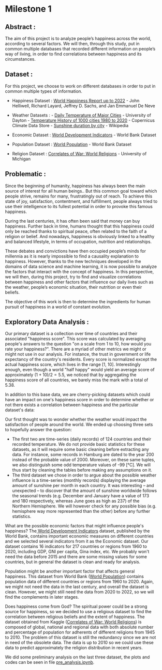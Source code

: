 # Milestone 1 

## Abstract :

The aim of this project is to analyze people’s happiness across the world, according to several factors. We will then, through this study, put in common multiple databases that recorded different information on people’s way of living, in order to find correlations between happiness and its circumstances.

## Dataset :

For this project, we choose to work on different databases in order to put in common multiple types of information. 

- Happiness Dataset : [World Happiness Report up to 2022](https://www.kaggle.com/datasets/mathurinache/world-happiness-report) - John Helliwell, Richard Layard, Jeffrey D. Sachs, and Jan Emmanuel De Neve

- Weather Datasets :
      - [Daily Temperature of Major Cities](https://www.kaggle.com/datasets/sudalairajkumar/daily-temperature-of-major-cities) - University of Dayton
      - [Temperature History of 1000 cities 1980 to 2020](https://www.kaggle.com/datasets/hansukyang/temperature-history-of-1000-cities-1980-to-2020) - Copernicus Climate Data Store
      - [Sunshine duration by city](https://www.kaggle.com/datasets/prasertk/sunshine-duration-by-city) - Wikipedia

- Economic Dataset : [World Development Indicators](https://databank.worldbank.org/source/world-development-indicators/preview/on) - World Bank Dataset
- Population Dataset : [World Population](https://data.worldbank.org/indicator/SP.POP.TOTL) - World Bank Dataset
- Religion Dataset : [Correlates of War: World Religions](https://www.kaggle.com/datasets/umichigan/world-religions) - University of Michigan

## Problematic :

Since the beginning of humanity, happiness has always been the main source of interest for all human beings.. But this common goal toward which people strive, remains for many, frustratingly out of reach. To achieve this state of joy, satisfaction, contentment, and fulfillment, people always tried to use their intelligence to its fullest potential in order to provoke this famous happiness.

During the last centuries, it has often been said that money can buy happiness. Further back in time, humans thought that this happiness could only be reached thanks to spiritual peace, often related to the faith of a religion or belief. And nowadays, happiness is obviously linked to a healthy and balanced lifestyle, in terms of occupation, nutrition and relationships. 

These debates and convictions have then occupied people’s minds for millennia as it is nearly impossible to find a causality explanation to happiness. However, thanks to the new techniques developed in the domains of data science and machine learning, it is now possible to analyze the factors that interact with the concept of happiness. In this perspective, we will then, during this project, try to find and visualize correlations between happiness and other factors that influence our daily lives such as the weather, people’s economic situation, their nutrition or even their beliefs. 

The objective of this work is then to determine the ingredients for human pursuit of happiness in a world of constant evolution. 

## Exploratory Data Analysis :

Our primary dataset is a collection over time of countries and their associated "happiness score". This score was calculated by averaging people's answers to the question "on a scale from 1 to 10, how would you rate your happiness?". There are a myriad of other metrics we might or might not use in our analysis. For instance, the trust in government or life expectancy of the country's residents. Every score is normalized except the actual happiness score, which lives in the range [1, 10]. Interestingly enough, even though a world "half happy" would yield an average score of approximately $(1 + 10) / 2 = 5.5$, we noticed that by aggregating the happiness score of all countries, we barely miss the mark with a total of 5.38.

In addition to this base data, we are cherry-picking datasets which could have an impact on one's happiness score in order to determine whether or not there exists a correlation between happiness and the particular dataset's data:

Our first thought was to wonder whether the weather would impact the satisfaction of people around the world. We ended up choosing three sets to hopefully answer the question:

- The first two are time-series (daily records) of 124 countries and their recorded temperature. We do not provide basic statistics for these datasets, as it will require some basic cleaning before extracting any data. For instance, some records in Hamburg are dated to the year 200 instead of the probable value of 2000. Moreover, on these same tuples, we also distinguish some odd temperature values of -99 [°C]. We will thus start by cleaning the tables before making any assumptions on it.
- The third dataset we chose in order to argue about the possible weather influence is a time-series (monthly records) displaying the average amount of sunshine per month in each country. It was interesting – and unexpected – to discover that the amount of sunshine worldwide follows the seasonal trends (e.g. December and January have a value of 173 and 180 respectively, whereas June goes as high as 237) of the Northern Hemisphere. We will however check for any possible bias (e.g. hemisphere way more represented than the other) before any further statistics.

What are the possible economic factors that might influence people's happiness? The[ World Development Indicators](https://databank.worldbank.org/source/world-development-indicators/preview/on) dataset, published by the World Bank, contains important economic measures on different countries and we selected several indicators from it as the Economic dataset. Our dataset contains 16 indicators for 217 countries or regions from 1960 to 2020, including GDP, GNI per capita, Gina index, etc. We probably won't need the data before 2015 and there are some missing values for some countries, but in general the dataset is clean and ready for analysis.

Population might be another important factor that affects general happiness. This dataset from World Bank ([World Population](https://data.worldbank.org/indicator/SP.POP.TOTL)) contains population data of different countries or regions from 1960 to 2020. Again, we might not need the data in the last century, and overall the dataset is clean. However, we might still need the data from 2020 to 2022, so we will find the complements in later stages.

Does happiness come from God? The spiritual power could be a strong source for happiness, so we decided to use a religious dataset to find the correlation between religious beliefs and the extent of happiness. The dataset obtained from Kaggle ([Correlates of War: World Religions](https://www.kaggle.com/datasets/umichigan/world-religions)) is composed of global, national and regional data with both absolute number and percentage of population for adherents of different religions from 1945 to 2010. The problem of this dataset is still the redundancy since we are not in need of the obsolete data. The data is up to 2010 so we could use these data to predict approximately the religion distribution in recent years.

We did some preliminary analysis on the last three dataset, the plots and codes can be seen in file [pre_analysis.ipynb](pre_analysis.ipynb).
